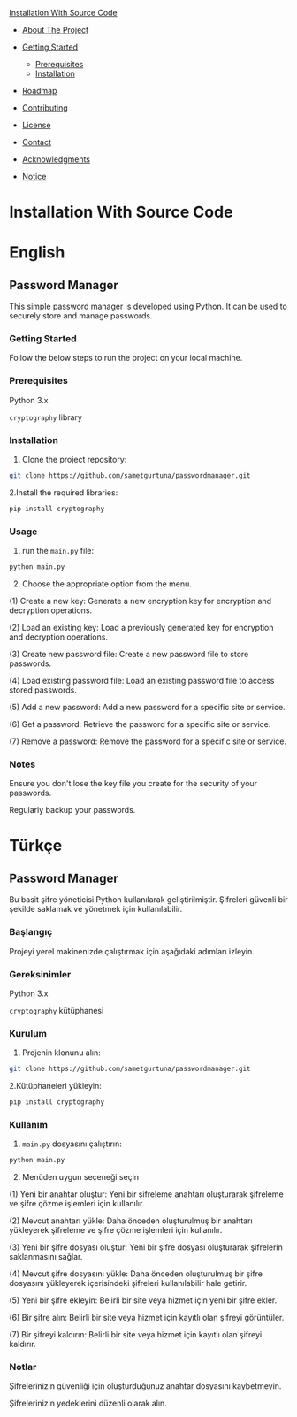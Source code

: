  [Installation With Source Code](#installation-with-source-code)
- [About The Project](#about-the-project)
 
- [Getting Started](#getting-started)
  - [Prerequisites](#prerequisites)
  - [Installation](#installation)
- [Roadmap](#roadmap)
- [Contributing](#contributing)
- [License](#license)
- [Contact](#contact)
- [Acknowledgments](#acknowledgments)
- [Notice](#notice)

# Installation With Source Code
# English

## Password Manager
This simple password manager is developed using Python. It can be used to securely store and manage passwords.

### Getting Started
Follow the below steps to run the project on your local machine.

### Prerequisites
Python 3.x

`cryptography` library

### Installation
1. Clone the project repository:

```bash
git clone https://github.com/sametgurtuna/passwordmanager.git
```

2.Install the required libraries:
```bash
pip install cryptography
```


### Usage
1. run the `main.py` file:
```bash
python main.py
```
2. Choose the appropriate option from the menu.
   
(1) Create a new key: Generate a new encryption key for encryption and decryption operations.

(2) Load an existing key: Load a previously generated key for encryption and decryption operations.

(3) Create new password file: Create a new password file to store passwords.

(4) Load existing password file: Load an existing password file to access stored passwords.

(5) Add a new password: Add a new password for a specific site or service.

(6) Get a password: Retrieve the password for a specific site or service.

(7) Remove a password: Remove the password for a specific site or service.

### Notes
Ensure you don't lose the key file you create for the security of your passwords.

Regularly backup your passwords.





# Türkçe

## Password Manager
Bu basit şifre yöneticisi Python kullanılarak geliştirilmiştir. Şifreleri güvenli bir şekilde saklamak ve yönetmek için kullanılabilir.

### Başlangıç
Projeyi yerel makinenizde çalıştırmak için aşağıdaki adımları izleyin.

### Gereksinimler
Python 3.x 

`cryptography` kütüphanesi
### Kurulum
1. Projenin klonunu alın:

```bash
git clone https://github.com/sametgurtuna/passwordmanager.git
```
2.Kütüphaneleri yükleyin:
```bash
pip install cryptography
```

### Kullanım
1. `main.py` dosyasını çalıştırın:
```bash
python main.py
```
2. Menüden uygun seçeneği seçin

(1) Yeni bir anahtar oluştur: Yeni bir şifreleme anahtarı oluşturarak şifreleme ve şifre çözme işlemleri için kullanılır.

(2) Mevcut anahtarı yükle: Daha önceden oluşturulmuş bir anahtarı yükleyerek şifreleme ve şifre çözme işlemleri için kullanılır.

(3) Yeni bir şifre dosyası oluştur: Yeni bir şifre dosyası oluşturarak şifrelerin saklanmasını sağlar.

(4) Mevcut şifre dosyasını yükle: Daha önceden oluşturulmuş bir şifre dosyasını yükleyerek içerisindeki şifreleri kullanılabilir hale getirir.

(5) Yeni bir şifre ekleyin: Belirli bir site veya hizmet için yeni bir şifre ekler.

(6) Bir şifre alın: Belirli bir site veya hizmet için kayıtlı olan şifreyi görüntüler.

(7) Bir şifreyi kaldırın: Belirli bir site veya hizmet için kayıtlı olan şifreyi kaldırır.

### Notlar
Şifrelerinizin güvenliği için oluşturduğunuz anahtar dosyasını kaybetmeyin.

Şifrelerinizin yedeklerini düzenli olarak alın.


